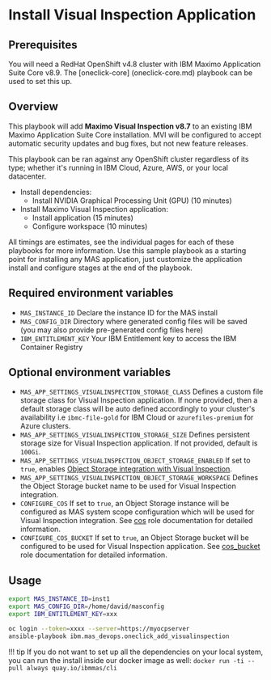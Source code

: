 # Install Visual Inspection Application

## Prerequisites
You will need a RedHat OpenShift v4.8 cluster with IBM Maximo Application Suite Core v8.9. The [oneclick-core] (oneclick-core.md) playbook can be used to set this up.

## Overview
This playbook will add **Maximo Visual Inspection v8.7** to an existing IBM Maximo Application Suite Core installation.  MVI will be configured to accept automatic security updates and bug fixes, but not new feature releases.

This playbook can be ran against any OpenShift cluster regardless of its type; whether it's running in IBM Cloud, Azure, AWS, or your local datacenter.

- Install dependencies:
    - Install NVIDIA Graphical Processing Unit (GPU) (10 minutes)
- Install Maximo Visual Inspection application:
    - Install application (15 minutes)
    - Configure workspace (10 minutes)

All timings are estimates, see the individual pages for each of these playbooks for more information.  Use this sample playbook as a starting point for installing any MAS application, just customize the application install and configure stages at the end of the playbook.

## Required environment variables
- `MAS_INSTANCE_ID` Declare the instance ID for the MAS install
- `MAS_CONFIG_DIR` Directory where generated config files will be saved (you may also provide pre-generated config files here)
- `IBM_ENTITLEMENT_KEY` Your IBM Entitlement key to access the IBM Container Registry

## Optional environment variables
- `MAS_APP_SETTINGS_VISUALINSPECTION_STORAGE_CLASS` Defines a custom file storage class for Visual Inspection application. If none provided, then a default storage class will be auto defined accordingly to your cluster's availability i.e `ibmc-file-gold` for IBM Cloud or `azurefiles-premium` for Azure clusters.
- `MAS_APP_SETTINGS_VISUALINSPECTION_STORAGE_SIZE` Defines persistent storage size for Visual Inspection application. If not provided, default is `100Gi`.
- `MAS_APP_SETTINGS_VISUALINSPECTION_OBJECT_STORAGE_ENABLED` If set to `true`, enables [Object Storage integration with Visual Inspection](https://www.ibm.com/docs/en/mas-cd/maximo-vi/continuous-delivery?topic=managing-object-storage).
- `MAS_APP_SETTINGS_VISUALINSPECTION_OBJECT_STORAGE_WORKSPACE` Defines the Object Storage bucket name to be used for Visual Inspection integration.
- `CONFIGURE_COS` If set to `true`, an Object Storage instance will be configured as MAS system scope configuration which will be used for Visual Inspection integration. See [cos](https://ibm-mas.github.io/ansible-devops/roles/cos/) role documentation for detailed information.
- `CONFIGURE_COS_BUCKET` If set to `true`, an Object Storage bucket will be configured to be used for Visual Inspection application. See [cos_bucket](https://ibm-mas.github.io/ansible-devops/roles/cos_bucket/) role documentation for detailed information.


## Usage
```bash
export MAS_INSTANCE_ID=inst1
export MAS_CONFIG_DIR=/home/david/masconfig
export IBM_ENTITLEMENT_KEY=xxx

oc login --token=xxxx --server=https://myocpserver
ansible-playbook ibm.mas_devops.oneclick_add_visualinspection
```

!!! tip
    If you do not want to set up all the dependencies on your local system, you can run the install inside our docker image as well: `docker run -ti --pull always quay.io/ibmmas/cli`

